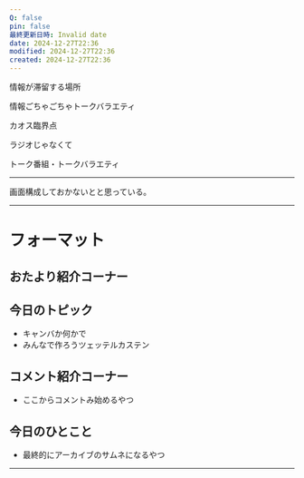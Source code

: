 ```yaml
---
Q: false
pin: false
最終更新日時: Invalid date
date: 2024-12-27T22:36
modified: 2024-12-27T22:36
created: 2024-12-27T22:36
---
```

  

情報が滞留する場所

  

情報ごちゃごちゃトークバラエティ

カオス臨界点

  

ラジオじゃなくて

トーク番組・トークバラエティ

  

  

  

---

  

画面構成しておかないとと思っている。

  

  

  

---

# フォーマット

  

## おたより紹介コーナー

  

## 今日のトピック

- キャンバか何かで
- みんなで作ろうツェッテルカステン

  

## コメント紹介コーナー

- ここからコメントみ始めるやつ

  

## 今日のひとこと

- 最終的にアーカイブのサムネになるやつ

  

  

  

  

---